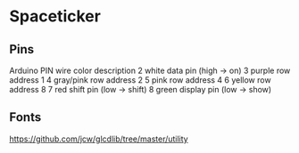 Spaceticker
===========


Pins
----

Arduino PIN  wire color  description
     2         white      data pin   (high -> on)
     3         purple     row address 1
     4       gray/pink    row address 2
     5         pink       row address 4
     6        yellow      row address 8
     7          red       shift pin  (low -> shift)
     8         green     display pin (low -> show) 

Fonts
-----

https://github.com/jcw/glcdlib/tree/master/utility